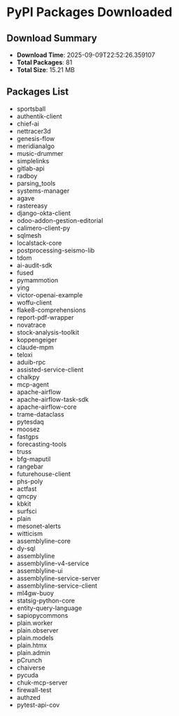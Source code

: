 # PyPI Packages Downloaded

## Download Summary
- **Download Time**: 2025-09-09T22:52:26.359107
- **Total Packages**: 81
- **Total Size**: 15.21 MB

## Packages List
- sportsball
- authentik-client
- chief-ai
- nettracer3d
- genesis-flow
- meridianalgo
- music-drummer
- simplelinks
- gitlab-api
- radboy
- parsing_tools
- systems-manager
- agave
- rastereasy
- django-okta-client
- odoo-addon-gestion-editorial
- calimero-client-py
- sqlmesh
- localstack-core
- postprocessing-seismo-lib
- tdom
- ai-audit-sdk
- fused
- pymammotion
- ying
- victor-openai-example
- woffu-client
- flake8-comprehensions
- report-pdf-wrapper
- novatrace
- stock-analysis-toolkit
- koppengeiger
- claude-mpm
- teloxi
- aduib-rpc
- assisted-service-client
- chalkpy
- mcp-agent
- apache-airflow
- apache-airflow-task-sdk
- apache-airflow-core
- trame-dataclass
- pytesdaq
- moosez
- fastgps
- forecasting-tools
- truss
- bfg-maputil
- rangebar
- futurehouse-client
- phs-poly
- actfast
- qmcpy
- kbkit
- surfsci
- plain
- mesonet-alerts
- witticism
- assemblyline-core
- dy-sql
- assemblyline
- assemblyline-v4-service
- assemblyline-ui
- assemblyline-service-server
- assemblyline-service-client
- ml4gw-buoy
- statsig-python-core
- entity-query-language
- sapiopycommons
- plain.worker
- plain.observer
- plain.models
- plain.htmx
- plain.admin
- pCrunch
- chaiverse
- pycuda
- chuk-mcp-server
- firewall-test
- authzed
- pytest-api-cov

